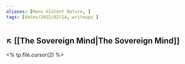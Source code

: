 ```yaml
---
aliases: [Mans Violent Nature, ]
tags: [dates/2022/02/14, writeups ]
---
```

 ↖️ [[The Sovereign Mind|The Sovereign Mind]]
---
 
<% tp.file.cursor(2) %>